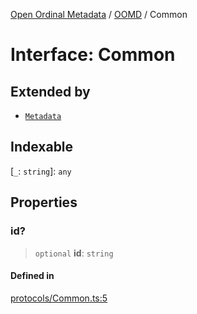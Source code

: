 [Open Ordinal Metadata](../../README.md) / [OOMD](../README.md) / Common

# Interface: Common

## Extended by

- [`Metadata`](Metadata.md)

## Indexable

 \[`_`: `string`\]: `any`

## Properties

### id?

> `optional` **id**: `string`

#### Defined in

[protocols/Common.ts:5](https://github.com/sagaverse-io/SagaverseOrdinalMetaData/blob/21ce10a40b8bf8104b5ae78ffacd63a48fde889a/src/protocols/Common.ts#L5)
